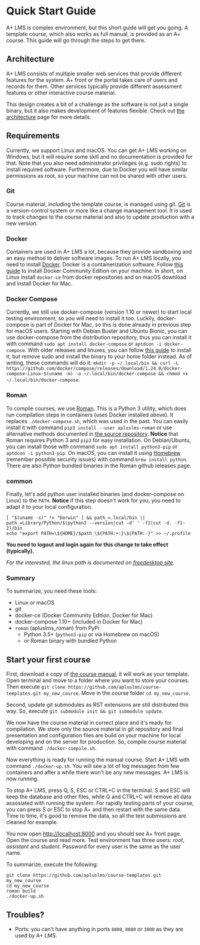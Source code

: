 # Quick Start Guide

A+ LMS is complex environment, but this short guide will get you going.
A template course, which also works as full manual, is provided as an A+ course.
This guide will go through the steps to get there.

## Architecture

A+ LMS consists of multiple smaller web services that provide different features for the system.
A+ front or the portal takes care of users and records for them.
Other services typically provide different assessment features or other interactive course material.

This design creates a bit of a challenge as the software is not just a single binary, but it also makes development of features flexible. Check out [the architecture](/architecture/) page for more details.

## Requirements

Currently, we support Linux and macOS.
You can get A+ LMS working on Windows, but it will require some skill and no documentation is provided for that.
Note that you also need administrator privileges (e.g. sudo rights) to install required software.
Furthermore, due to Docker you will have similar permissions as root, so your machine can not be shared with other users.

### Git

Course material, including the template course, is managed using git.
[Git](https://git-scm.com/) is a version-control system or more like a change management tool.
It is used to track changes to the course material and also to update production with a new version.

### Docker

Containers are used in A+ LMS a lot, because they provide sandboxing and an easy method to deliver software images.
To run A+ LMS locally, you need to install [Docker](https://www.docker.com/).
Docker is a containerization software.
Follow [this guide](https://docs.docker.com/install/) to install Docker Community Edition on your machine.
In short, on Linux install `docker-ce` from docker repositories and on macOS download and install Docker for Mac.

### Docker Compose

Currently, we still use docker-compose (version 1.10 or newer) to start local testing environment, so you will need to install it too.
Luckily, docker-compose is part of Docker for Mac, so this is done already in previous step for macOS users.
Starting with Debian Buster and Ubuntu Bionic, you can use docker-compose from the distribution repository, thus you can install it with command `sudo apt install docker-compose` or `aptdcon -i docker-compose`.
With older releases and linuxes, you can follow [this guide](https://docs.docker.com/compose/install/) to install it, but remove sudo and install the binary to your home folder instead.
As of writing, these commands will do it: `mkdir -p ~/.local/bin && curl -L https://github.com/docker/compose/releases/download/1.24.0/docker-compose-Linux-$(uname -m) -o ~/.local/bin/docker-compose && chmod +x ~/.local/bin/docker-compose`.

### Roman

To compile courses, we use [Roman](https://github.com/apluslms/roman).
This is a Python 3 utility, which does run compilation steps in containers (uses Docker installed above).
It replaces `./docker-compose.sh`, which was used in the past.
You can easily install it with command `pip3 install --user apluslms-roman` or use alternative methods documented in [the source repository](https://github.com/apluslms/roman#installation).
**Notice** that Roman requires Python 3 and `pip3` for easy installation.
On Debian/Ubuntu, you can install those with command `sudo apt install python3-pip` or `aptdcon -i python3-pip`.
On macOS, you can install it using [Homebrew](https://brew.sh/) (remember possible security issues) with command `brew install python`.
There are also Python bundled binaries in the Roman github releases page.

### common

Finally, let's add python user installed binaries (and docker-compose on Linux) to the `PATH`.
**Notice** if this step doesn't work for you, you need to adapt it to your local configuration.

```
[ "$(uname -s)" != "Darwin" ] && path_=.local/bin || path_=Library/Python/$(python3 --version|cut -d' ' -f2|cut -d. -f1-2)/bin
echo "export PATH=\${HOME}/$path_\${PATH:+:}\${PATH:-}" >> ~/.profile
```

**You need to logout and login again for this change to take effect (typically).**

_For the interested, the linux path is documented on [freedesktop site](https://www.freedesktop.org/software/systemd/man/file-hierarchy.html#Home%20Directory)._

### Summary

To summarize, you need these tools:

* Linux or macOS
* git
* docker-ce (Docker Community Edition, Docker for Mac)
* docker-compose 1.10+ (included in Docker for Mac)
* `roman` (apluslms_roman) from PyPi
  * Python 3.5+ (`python3-pip` or via Homebrew on macOS)
  * or Roman binary with bundled Python

## Start your first course

First, download a copy of [the course manual](https://github.com/apluslms/course-templates/), it will work as your template.
Open terminal and move to a folder where you want to store your courses.
Then execute `git clone https://github.com/apluslms/course-templates.git my_new_course`.
Move in the course folder `cd my_new_course`.

Second, update git submodules as RST extensions are still distributed this way.
So, execute `git submodule init && git submodule update`.

We now have the course material in correct place and it's ready for compilation.
We store only the source material in git repository and final presentation and configuration files are build on your machine for local developing and on the server for production.
So, compile course material with command `./docker-compile.sh`.

Now everything is ready for running the manual course.
Start A+ LMS with command `./docker-up.sh`.
You will see a lot of log messages from few containers and after a while there won't be any new messages.
A+ LMS is now running.

To stop A+ LMS, press Q, S, ESC or CTRL+C in the terminal.
S and ESC will keep the database and other files, while Q and CTRL+C will remove all data assosiated with running the system.
For rapidly testing parts of your course, you can press S or ESC to stop A+ and then restart with the same data.
Time to time, it's good to remove the data, so all the test submissions are cleaned for example.

You now open <http://localhost:8000> and you should see A+ front page.
Open the course and read more.
Test environment has three users: _root_, _assistant_ and _student_.
Password for every user is the same as the user name.

To summarize, execute the following:

```
git clone https://github.com/apluslms/course-templates.git my_new_course
cd my_new_course
roman build
./docker-up.sh
```

## Troubles?

* Ports: you can't have anything in ports `8000`, `8080` or `3000` as they are used by A+ LMS.
